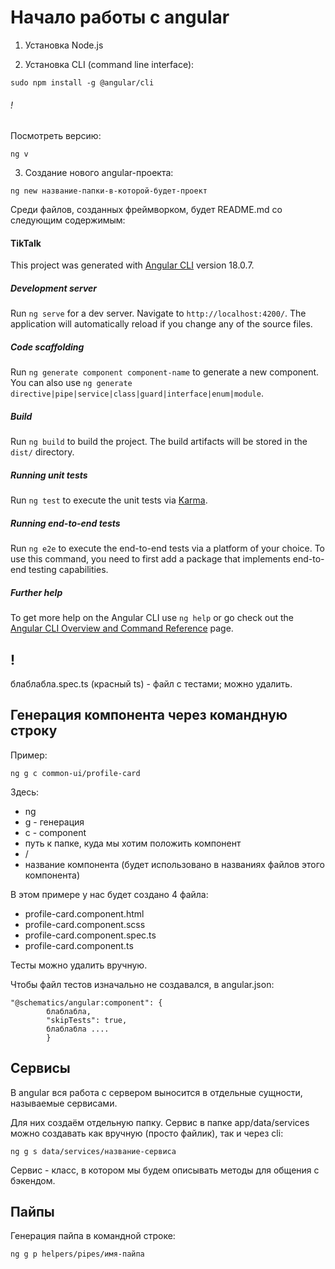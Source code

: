 # Начало работы с angular

1) Установка Node.js

2) Установка CLI (command line interface):

```
sudo npm install -g @angular/cli
```

###### ! 

Посмотреть версию:

```
ng v
```

3) Создание нового angular-проекта:

```
ng new название-папки-в-которой-будет-проект
```

Среди файлов, созданных фреймворком, будет README.md со следующим содержимым:

#### TikTalk

This project was generated with [Angular CLI](https://github.com/angular/angular-cli) version 18.0.7.

##### Development server

Run `ng serve` for a dev server. Navigate to `http://localhost:4200/`. The application will automatically reload if you change any of the source files.

##### Code scaffolding

Run `ng generate component component-name` to generate a new component. You can also use `ng generate directive|pipe|service|class|guard|interface|enum|module`.

##### Build

Run `ng build` to build the project. The build artifacts will be stored in the `dist/` directory.

##### Running unit tests

Run `ng test` to execute the unit tests via [Karma](https://karma-runner.github.io).

##### Running end-to-end tests

Run `ng e2e` to execute the end-to-end tests via a platform of your choice. To use this command, you need to first add a package that implements end-to-end testing capabilities.

##### Further help

To get more help on the Angular CLI use `ng help` or go check out the [Angular CLI Overview and Command Reference](https://angular.dev/tools/cli) page.

## ! 

блаблабла.spec.ts (красный ts) - файл с тестами; можно удалить.

## Генерация компонента через командную строку

Пример:

```
ng g c common-ui/profile-card
```

Здесь:
+ ng 
+ g - генерация
+ c - component
+ путь к папке, куда мы хотим положить компонент
+ /
+ название компонента (будет использовано в названиях файлов этого компонента)

В этом примере у нас будет создано 4 файла:

+ profile-card.component.html
+ profile-card.component.scss
+ profile-card.component.spec.ts
+ profile-card.component.ts

Тесты можно удалить вручную.

Чтобы файл тестов изначально не создавался, в angular.json:

```
"@schematics/angular:component": {
        блаблабла,
        "skipTests": true,
        блаблабла ....
        }
```

## Сервисы

В angular вся работа с сервером выносится в отдельные сущности, называемые сервисами.

Для них создаём отдельную папку. Сервис в папке app/data/services можно создавать как вручную (просто файлик), так и через cli:

```
ng g s data/services/название-сервиса
```

Сервис - класс, в котором мы будем описывать методы для общения с бэкендом. 

## Пайпы

Генерация пайпа в командной строке:

```
ng g p helpers/pipes/имя-пайпа
```



